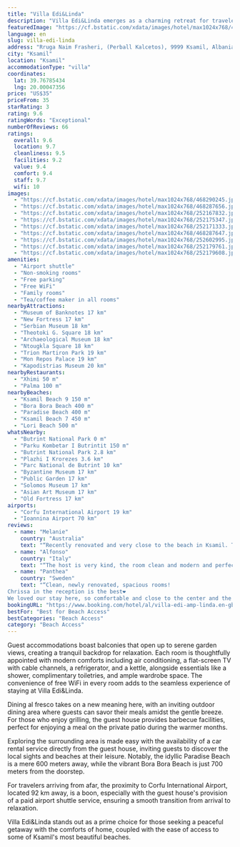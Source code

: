 ```yaml
---
title: "Villa Edi&Linda"
description: "Villa Edi&Linda emerges as a charming retreat for travelers seeking the perfect blend of comfort and convenience, located just a stone's throw away from the pristine sands of Ksamil Beach 9."
featuredImage: "https://cf.bstatic.com/xdata/images/hotel/max1024x768/468290245.jpg?k=1414a6e815f8ecbccabfd001efa6f638a12d33b2b5765dc1db6e50bcdf59b81b&o=&hp=1"
language: en
slug: villa-edi-linda
address: "Rruga Naim Frasheri, (Perball Kalcetos), 9999 Ksamil, Albania"
city: "Ksamil"
location: "Ksamil"
accommodationType: "villa"
coordinates:
  lat: 39.76785434
  lng: 20.00047356
price: "US$35"
priceFrom: 35
starRating: 3
rating: 9.6
ratingWords: "Exceptional"
numberOfReviews: 66
ratings:
  overall: 9.6
  location: 9.7
  cleanliness: 9.5
  facilities: 9.2
  value: 9.4
  comfort: 9.4
  staff: 9.7
  wifi: 10
images:
  - "https://cf.bstatic.com/xdata/images/hotel/max1024x768/468290245.jpg?k=1414a6e815f8ecbccabfd001efa6f638a12d33b2b5765dc1db6e50bcdf59b81b&o=&hp=1"
  - "https://cf.bstatic.com/xdata/images/hotel/max1024x768/468287656.jpg?k=1dce3fc247267736cdc4820433f3861d6097dc2dcab5ebdff52a13305a05c842&o=&hp=1"
  - "https://cf.bstatic.com/xdata/images/hotel/max1024x768/252167832.jpg?k=54061c549fe978c357b75c26a3dd30ef3421486dc3233182b24a935dc4272c66&o=&hp=1"
  - "https://cf.bstatic.com/xdata/images/hotel/max1024x768/252175347.jpg?k=3ca9c56d3abf2190631dfa31ca3de986a01a94337664a22f313b2b9cfc28a26b&o=&hp=1"
  - "https://cf.bstatic.com/xdata/images/hotel/max1024x768/252171333.jpg?k=a769afdd774e865ab362bf72207c11062c45c801cf984c670825a50a841d4448&o=&hp=1"
  - "https://cf.bstatic.com/xdata/images/hotel/max1024x768/468287647.jpg?k=850231fd94855c2fc61558ba2f00bf232d557d7d5c86180cbff37b5ef909d9b1&o=&hp=1"
  - "https://cf.bstatic.com/xdata/images/hotel/max1024x768/252602995.jpg?k=16f599ebd54b69f024568503d5b733b899824aa6317ff9986c2708ca8c076ffd&o=&hp=1"
  - "https://cf.bstatic.com/xdata/images/hotel/max1024x768/252179761.jpg?k=a21f4e7233d94d5d1516b49fb99024fed791d0b546728f6bf07012d16b5ba372&o=&hp=1"
  - "https://cf.bstatic.com/xdata/images/hotel/max1024x768/252179608.jpg?k=ce7d693184d705902139696ad364749d7434fefefd1aafae941979fb9eebc9ff&o=&hp=1"
amenities:
  - "Airport shuttle"
  - "Non-smoking rooms"
  - "Free parking"
  - "Free WiFi"
  - "Family rooms"
  - "Tea/coffee maker in all rooms"
nearbyAttractions:
  - "Museum of Banknotes 17 km"
  - "New Fortress 17 km"
  - "Serbian Museum 18 km"
  - "Theotoki G. Square 18 km"
  - "Archaeological Museum 18 km"
  - "Ntougkla Square 18 km"
  - "Trion Martiron Park 19 km"
  - "Mon Repos Palace 19 km"
  - "Kapodistrias Museum 20 km"
nearbyRestaurants:
  - "Xhimi 50 m"
  - "Palma 100 m"
nearbyBeaches:
  - "Ksamil Beach 9 150 m"
  - "Bora Bora Beach 400 m"
  - "Paradise Beach 400 m"
  - "Ksamil Beach 7 450 m"
  - "Lori Beach 500 m"
whatsNearby:
  - "Butrint National Park 0 m"
  - "Parku Kombetar I Butrintit 150 m"
  - "Butrint National Park 2.8 km"
  - "Plazhi I Krorezes 3.6 km"
  - "Parc National de Butrint 10 km"
  - "Byzantine Museum 17 km"
  - "Public Garden 17 km"
  - "Solomos Museum 17 km"
  - "Asian Art Museum 17 km"
  - "Old Fortress 17 km"
airports:
  - "Corfu International Airport 19 km"
  - "Ioannina Airport 70 km"
reviews:
  - name: "Melanie"
    country: "Australia"
    text: "“Recently renovated and very close to the beach in Ksamil. The lady who was running this place was so kind and friendly, she gave us fantastic tips for where to eat and also allowed us to park out the front even though the opportunities for parking...”"
  - name: "Alfonso"
    country: "Italy"
    text: "“The host is very kind, the room clean and modern and perfect location close to the main road (restaurants and market) and beaches (of you like quiet places try to go south along the road, after the hotels there are the best places in...”"
  - name: "Panthea"
    country: "Sweden"
    text: "“Clean, newly renovated, spacious rooms!
Chrissa in the reception is the best❤️
We loved our stay here, so comfortable and close to the center and the beach! Great prices”"
bookingURL: "https://www.booking.com/hotel/al/villa-edi-amp-linda.en-gb.html?aid=8035640"
bestFor: "Best for Beach Access"
bestCategories: "Beach Access"
category: "Beach Access"
---
```


Guest accommodations boast balconies that open up to serene garden views, creating a tranquil backdrop for relaxation. Each room is thoughtfully appointed with modern comforts including air conditioning, a flat-screen TV with cable channels, a refrigerator, and a kettle, alongside essentials like a shower, complimentary toiletries, and ample wardrobe space. The convenience of free WiFi in every room adds to the seamless experience of staying at Villa Edi&Linda.

Dining al fresco takes on a new meaning here, with an inviting outdoor dining area where guests can savor their meals amidst the gentle breeze. For those who enjoy grilling, the guest house provides barbecue facilities, perfect for enjoying a meal on the private patio during the warmer months.

Exploring the surrounding area is made easy with the availability of a car rental service directly from the guest house, inviting guests to discover the local sights and beaches at their leisure. Notably, the idyllic Paradise Beach is a mere 600 meters away, while the vibrant Bora Bora Beach is just 700 meters from the doorstep.

For travelers arriving from afar, the proximity to Corfu International Airport, located 92 km away, is a boon, especially with the guest house's provision of a paid airport shuttle service, ensuring a smooth transition from arrival to relaxation.

Villa Edi&Linda stands out as a prime choice for those seeking a peaceful getaway with the comforts of home, coupled with the ease of access to some of Ksamil's most beautiful beaches.